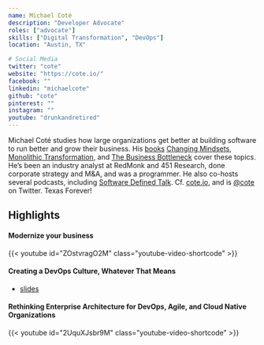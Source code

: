 ```yaml
---
name: Michael Coté
description: "Developer Advocate"
roles: ["advocate"]
skills: ["Digital Transformation", "DevOps"]
location: "Austin, TX"

# Social Media 
twitter: "cote"
website: "https://cote.io/"
facebook: ""
linkedin: "michaelcote"
github: "cote"
pinterest: ""
instagram: ""
youtube: "drunkandretired"
---
```

<!-- markdownlint-disable MD041 MD033-->
Michael Coté studies how large organizations get better at building software to run better and grow their business. His <a href="https://cote.io/books/">books</a> <a href="https://tanzu.vmware.com/content/ebooks/changing-mindsets-the-missing-ingredient-to-digital-transformation">Changing Mindsets</a>, <a href="https://pivotal.io/monolithictransformation">Monolithic Transformation</a>, and <a href="https://content.pivotal.io/ebooks/the-business-bottleneck">The Business Bottleneck</a> cover these topics. He’s been an industry analyst at RedMonk and 451 Research, done corporate strategy and M&A, and was a programmer. He also co-hosts several podcasts, including <a href="https://www.softwaredefinedtalk.com/">Software Defined Talk</a>. Cf. <a href="https://cote.io/">cote.io</a>, and is <a href="https://twitter.com/cote">@cote</a> on Twitter. Texas Forever!

<!--more-->

## Highlights

<!-- markdownlint-disable-next-line MD001-->
#### Modernize your business

{{< youtube id="ZOstvragO2M" class="youtube-video-shortcode" >}}

<!-- {{< slideshare id="230546348" >}} -->

#### Creating a DevOps Culture, Whatever That Means

* [slides](https://noti.st/cote/KPk3sa/creating-a-devops-culture-whatever-that-means#s8r8VOc)

#### Rethinking Enterprise Architecture for DevOps, Agile, and Cloud Native Organizations

{{< youtube id="2UquXJsbr9M" class="youtube-video-shortcode" >}}

